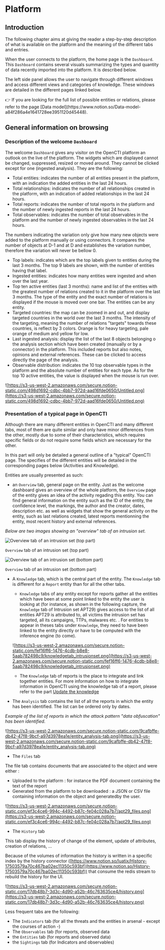 # Platform

## Introduction

The following chapter aims at giving the reader a step-by-step description of what is available on the platform and the meaning of the different tabs and entries.

When the user connects to the platform, the home page is the `Dashboard`. This `Dashboard` contains several visuals summarizing the types and quantity of data recently imported into the platform. It is described below.

The left side panel allows the user to navigate through different windows and access different views and categories of knowledge. These windows are detailed in the different pages linked below.

<aside>
👉 If you are looking for the full list of possible entities or relations, please refer to the page [Data model](https://www.notion.so/Data-model-a84f286a4e1641728ee3951120d45448).

</aside>

## General information on browsing

### Description of the welcome `Dashboard`

The welcome `Dashboard` gives any visitor on the OpenCTI platform an outlook on the live of the platform. The widgets which are displayed cannot be changed, suppressed, resized or moved around. They cannot be clicked except for one (ingested analysis). They are the following:

- Total entities: indicates the number of all entities present in the platform, with an indication the added entities in the last 24 hours.
- Total relationships: indicates the number of all relationships created in the platform, with an indication of added relationships in the last 24 hours.
- Total reports: indicates the number of total reports in the platform and the number of newly ingested reports in the last 24 hours.
- Total observables: indicates the number of total observables in the platform and the number of newly ingested observables in the last 24 hours.

The numbers indicating the variation only give how many new objects were added to the platform manually or using connectors. It compares the number of objects at D-1 and at D and establishes the variation number, therefore the variation will never be bellow 0.

- Top labels: indicates which are the top labels given to entities during the last 3 months. The top 9 labels are shown, with the number of entities having that label.
- Ingested entities: indicates how many entities were ingested and when over the last year.
- Top ten active entities (last 3 months): name and list of the entities with the greatest number of relations created to it in the platform over the last 3 months. The type of the entity and the exact number of relations is displayed if the mouse is moved over one bar. The entities can be any entity.
- Targeted countries: the map can be zoomed in and out, and display targeted countries in the world over the last 3 months. The intensity of the targeting, meaning the number of relations "targets" towards these countries, is reflect by 3 colors. Orange is for heavy targeting, pale orange of medium and yellow for low.
- Last ingested analysis: display the list of the last 8 objects belonging o the analysis section which have been created (manually or by a connector) in the platform. This included reports but also notes, opinions and external references. These can be clicked to access directly the page of the analysis.
- Observable distribution: indicates the 10 top observable types in the platform and the absolute number of entities for each type. As for the top 10 active entities, the value is displayed when the mouse is run over.

![https://s3-us-west-2.amazonaws.com/secure.notion-static.com/498d1692-cdbc-4bb7-972d-aad16fde0650/Untitled.png](https://s3-us-west-2.amazonaws.com/secure.notion-static.com/498d1692-cdbc-4bb7-972d-aad16fde0650/Untitled.png)

### Presentation of a typical page in OpenCTI

Although there are many different entities in OpenCTI and many different tabs, most of them are quite similar and only have minor differences from the other, mostly due to some of their characteristics, which requires specific fields or do not require some fields which are necessary for the other. 

In this part will only be detailed a general outline of a "typical" OpenCTI page. The specifies of the different entities will be detailed in the corresponding pages below (Activities and Knowledge).

Entities are usually presented as such:

- an `Overview` tab, general page on the entity. Just as the welcome dashboard gives an overview of the whole platform, the `Overview` page of the entity gives an idea of the activity regading this entity. You can find general information on the entity such as the ID of the entity, the confidence level, the markings, the author and the creator, dates, description etc. as well as widgets that show the general activity on the entity, such as last relations created, latest reports mentionning the entity, most recent history and external references.

*Below are two images showing an "overview" tab of an intrusion set.*

![`Overview` tab of an intrusion set (top part)](https://s3-us-west-2.amazonaws.com/secure.notion-static.com/e909bb9e-3ec9-4f66-9bc5-8f4d825ef23b/overview_page_entity.png)

`Overview` tab of an intrusion set (top part)

![`Overview` tab of an intrusion set (bottom part)](https://s3-us-west-2.amazonaws.com/secure.notion-static.com/10566dd7-39e3-4a8d-917c-8f43895802af/entity_overview_page_bottom.png)

`Overview` tab of an intrusion set (bottom part)

- A `Knowledge` tab, which is the central part of the entity. The `Knowledge` tab is different for a `Report` entity than for all the other tabs.
    - `Knowledge` tabs of any entity except for reports gather all the entities which have been at some point linked to the entity the user is looking at (for instance, as shown in the following capture, the `Knowledge` tab of Intrusion set APT29) gives access to the list of all entities APT29 is attributed to, all victims the intrusion set has targeted, all its campaigns, TTPs, malwares etc. . For entities to appear in theses tabs under `Knowledge`, they need to have been linked to the entity directly or have to be computed with the inference engine (to come).
    
    ![https://s3-us-west-2.amazonaws.com/secure.notion-static.com/fef16ff6-1476-4cdb-b8e8-5aab782498c9/knowledgetab_intrusionset.png](https://s3-us-west-2.amazonaws.com/secure.notion-static.com/fef16ff6-1476-4cdb-b8e8-5aab782498c9/knowledgetab_intrusionset.png)
    
    - The `Knowledge` tab of reports is the place to integrate and link together entities. For more information on how to integrate information in OpenCTI using the knowledge tab of a report, please refer to the part [Update the knowledge](https://www.notion.so/Update-the-knowledge-ecc7177d1fd74875ae9595c1f9a94571)

- The `Analysis` tab contains the list of all the reports in which the entity has been identified. The list can be ordered only by dates.

*Example of the list of reports in which the attack pattern "data obfuscation" has been identified.*

![https://s3-us-west-2.amazonaws.com/secure.notion-static.com/9cafbffe-db42-47f8-9bcf-a97d3978ea1e/entity_analysis-tab.png](https://s3-us-west-2.amazonaws.com/secure.notion-static.com/9cafbffe-db42-47f8-9bcf-a97d3978ea1e/entity_analysis-tab.png)

- The `Files` tab

The file tab contains documents that are associated to the object and were either :

- Uploaded to the platform : for instance the PDF document containing the text of the report
- Generated from the platform to be downloaded : a JSON or CSV file containing information on the object and generatedby the user.

![https://s3-us-west-2.amazonaws.com/secure.notion-static.com/ef3c4ce6-994c-4492-b87c-fe04c028a7b7/apt29_files.png](https://s3-us-west-2.amazonaws.com/secure.notion-static.com/ef3c4ce6-994c-4492-b87c-fe04c028a7b7/apt29_files.png)

- The `History` tab

This tab display the history of change of the element, update of attributes, creation of relations, ...

Because of the volumes of information the history is written in a specific index by the history connector ([https://www.notion.so/luatix/History-17503579a70c467ba02ec11350c593bf](https://www.notion.so/History-17503579a70c467ba02ec11350c593bf)) that consume the redis stream to rebuild the history for the UI.

![https://s3-us-west-2.amazonaws.com/secure.notion-static.com/17db48b7-3d3c-4d90-a52b-46c763635ce4/history.png](https://s3-us-west-2.amazonaws.com/secure.notion-static.com/17db48b7-3d3c-4d90-a52b-46c763635ce4/history.png)

Less frequent tabs are the following:

- The `Indicators` tab (for all the threats and the entities in arsenal - except the courses of action -)
- The `Observables` tab (for reports, observed data
- the `Entities` tab (for reports and observed data)
- the `Sightings` tab (for Indicators and observables)